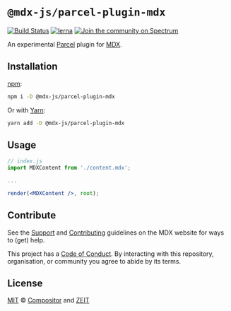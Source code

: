 # `@mdx-js/parcel-plugin-mdx`

[![Build Status][build-badge]][build]
[![lerna][lerna-badge]][lerna]
[![Join the community on Spectrum][spectrum-badge]][spectrum]

An experimental [Parcel][] plugin for [MDX][].

## Installation

[npm][]:

```sh
npm i -D @mdx-js/parcel-plugin-mdx
```

Or with [Yarn][]:

```sh
yarn add -D @mdx-js/parcel-plugin-mdx
```

## Usage

```jsx
// index.js
import MDXContent from './content.mdx';

...

render(<MDXContent />, root);
```

## Contribute

See the [Support][] and [Contributing][] guidelines on the MDX website for ways
to (get) help.

This project has a [Code of Conduct][coc].
By interacting with this repository, organisation, or community you agree to
abide by its terms.

## License

[MIT][] © [Compositor][] and [ZEIT][]

<!-- Definitions -->

[build]: https://travis-ci.com/mdx-js/mdx

[build-badge]: https://travis-ci.com/mdx-js/mdx.svg?branch=master

[lerna]: https://lernajs.io/

[lerna-badge]: https://img.shields.io/badge/maintained%20with-lerna-cc00ff.svg

[spectrum]: https://spectrum.chat/mdx

[spectrum-badge]: https://withspectrum.github.io/badge/badge.svg

[contributing]: https://mdxjs.com/contributing

[support]: https://mdxjs.com/support

[coc]: https://github.com/mdx-js/.github/blob/master/code-of-conduct.md

[mit]: https://github.com/mdx-js/mdx/blob/master/license

[compositor]: https://compositor.io

[zeit]: https://zeit.co

[mdx]: https://github.com/mdx-js/mdx

[parcel]: https://parceljs.org

[npm]: https://docs.npmjs.com/cli/install

[yarn]: https://yarnpkg.com/lang/en/docs/cli/install/
